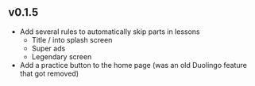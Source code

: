 ﻿‎

## v0.1.5

- Add several rules to automatically skip parts in lessons
    - Title / into splash screen
    - Super ads
    - Legendary screen
- Add a practice button to the home page (was an old Duolingo feature that got removed)
